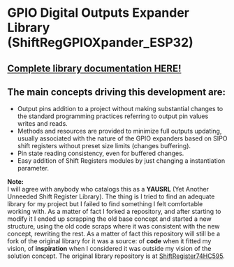 # GPIO Digital Outputs Expander Library (ShiftRegGPIOXpander_ESP32)  

## [Complete library documentation HERE!](https://gabygold67.github.io/ShiftRegGPIOXpander_ESP32/)

## The main concepts driving this development are:
   - Output pins addition to a project without making substantial changes to the standard programming practices referring to output pin values writes and reads.
   - Methods and resources are provided to minimize full outputs updating, usually associated with the nature of the GPIO expanders based on SIPO shift registers without preset size limits (changes buffering).
   - Pin state reading consistency, even for buffered changes.
   - Easy addition of Shift Registers modules by just changing a instantiation parameter.

   **Note:**  
   I will agree with anybody who catalogs this as a **YAUSRL** (Yet Another Unneeded Shift Register Library). The thing is I tried to find an adequate library for my project but I failed to find something I felt comfortable working with. As a matter of fact I forked a repository, and after starting to modify it I ended up scrapping the old base concept and started a new structure, using the old code scraps where it was consistent with the new concept, rewriting the rest. As a matter of fact this repository will still be a fork of the original library for it was a source: of **code** when it fitted my vision, of **inspiration** when I considered it was outside my vision of the solution concept. The original library repository is at [ShiftRegister74HC595](https://github.com/Simsso/ShiftRegister74HC595).